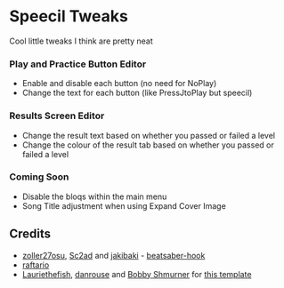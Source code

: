 # Speecil Tweaks

Cool little tweaks I think are pretty neat

### Play and Practice Button Editor
  - Enable and disable each button (no need for NoPlay)
  - Change the text for each button (like PressJtoPlay but speecil)
 
### Results Screen Editor
  - Change the result text based on whether you passed or failed a level
  - Change the colour of the result tab based on whether you passed or failed a level

### Coming Soon
  - Disable the bloqs within the main menu
  - Song Title adjustment when using Expand Cover Image

## Credits

* [zoller27osu](https://github.com/zoller27osu), [Sc2ad](https://github.com/Sc2ad) and [jakibaki](https://github.com/jakibaki) - [beatsaber-hook](https://github.com/sc2ad/beatsaber-hook)
* [raftario](https://github.com/raftario)
* [Lauriethefish](https://github.com/Lauriethefish), [danrouse](https://github.com/danrouse) and [Bobby Shmurner](https://github.com/BobbyShmurner) for [this template](https://github.com/Lauriethefish/quest-mod-template)
